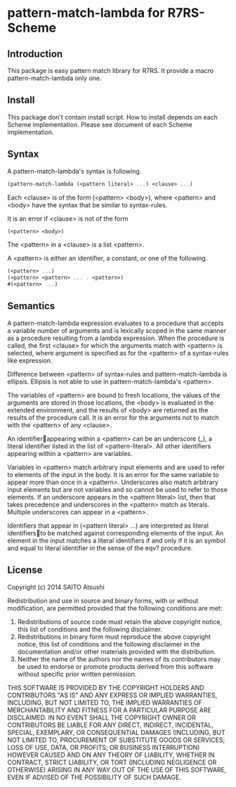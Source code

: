 # pattern-match-lambda for R7RS-Scheme

## Introduction

This package is easy pattern match library for R7RS.
It provide a macro pattern-match-lambda only one.

## Install

This package don't contain install script.
How to install depends on each Scheme implementation.
Please see document of each Scheme implementation.

## Syntax
A pattern-match-lambda's syntax is following.

```scheme
(pattern-match-lambda (<pattern literal> ...) <clause> ...)
```

Each &lt;clause&gt; is of the form (&lt;pattern&gt; &lt;body&gt;), where &lt;pattern&gt; and &lt;body&gt; have the syntax that be similar to syntax-rules.

It is an error if &lt;clause&gt; is not of the form
```scheme
(<pattern> <body>)
```
The &lt;pattern&gt; in a &lt;clause&gt; is a list &lt;pattern&gt;.

A &lt;pattern&gt; is either an identifier, a constant, or one of the following.

```scheme
(<pattern> ...)
(<pattern> <pattern> ... . <pattern>)
#(<pattern> ...)
```

## Semantics

A pattern-match-lambda expression evaluates to a procedure that accepts a variable number of arguments and is lexically scoped in the same manner as a procedure resulting from a lambda expression. When the procedure is called, the first &lt;clause&gt; for which the arguments match with &lt;pattern&gt; is selected, where argument is specified as for the &lt;pattern&gt; of a syntax-rules like expression.

Difference between &lt;pattern&gt; of syntax-rules and pattern-match-lambda is ellipsis. Ellipsis is not able to use in pattern-match-lambda's &lt;pattern&gt;.

The variables of &lt;pattern&gt; are bound to fresh locations, the values of the arguments are stored in those locations, the &lt;body&gt; is evaluated in the extended environment, and the results of &lt;body&gt; are returned as the results of the procedure call. It is an error for the arguments not to match with the &lt;pattern&gt; of any &lt;clause&gt;.

An identifierappearing within a &lt;pattern&gt; can be an underscore (_), a literal identifier listed in the list of &lt;pattern-literal&gt;. All other identifiers appearing within a &lt;pattern&gt; are variables.

Variables in &lt;pattern&gt; match arbitrary input elements and are used to refer to elements of the input in the body. It is an error for the same variable to appear more than once in a &lt;pattern&gt;. Underscores also match arbitrary input elements but are not variables and so cannot be used to refer to those elements. If an underscore appears in the &lt;pattern literal&gt; list, then that takes precedence and underscores in the &lt;pattern&gt; match as literals. Multiple underscores can appear in a &lt;pattern&gt;.

Identifiers that appear in (&lt;pattern literal&gt; ...) are interpreted as literal identifiersto be matched against corresponding elements of the input. An element in the input matches a literal identifiers if and only if it is an symbol and equal to literal identifier in the sense of the eqv? procedure.

## License

Copyright (c) 2014 SAITO Atsushi

Redistribution and use in source and binary forms, with or without modification, are permitted provided that the following conditions are met:

1. Redistributions of source code must retain the above copyright notice, this list of conditions and the following disclaimer.
2. Redistributions in binary form must reproduce the above copyright notice, this list of conditions and the following disclaimer in the documentation and/or other materials provided with the distribution.
3. Neither the name of the authors nor the names of its contributors may be used to endorse or promote products derived from this software without specific prior written permission.

THIS SOFTWARE IS PROVIDED BY THE COPYRIGHT HOLDERS AND CONTRIBUTORS "AS IS" AND ANY EXPRESS OR IMPLIED WARRANTIES, INCLUDING, BUT NOT LIMITED TO, THE IMPLIED WARRANTIES OF MERCHANTABILITY AND FITNESS FOR A PARTICULAR PURPOSE ARE DISCLAIMED.
IN NO EVENT SHALL THE COPYRIGHT OWNER OR CONTRIBUTORS BE LIABLE FOR ANY DIRECT, INDIRECT, INCIDENTAL, SPECIAL, EXEMPLARY, OR CONSEQUENTIAL DAMAGES (INCLUDING, BUT NOT LIMITED TO, PROCUREMENT OF SUBSTITUTE GOODS OR SERVICES; LOSS OF USE, DATA, OR PROFITS; OR BUSINESS INTERRUPTION) HOWEVER CAUSED AND ON ANY THEORY OF LIABILITY, WHETHER IN CONTRACT, STRICT LIABILITY, OR TORT (INCLUDING NEGLIGENCE OR OTHERWISE) ARISING IN ANY WAY OUT OF THE USE OF THIS SOFTWARE, EVEN IF ADVISED OF THE POSSIBILITY OF SUCH DAMAGE.

